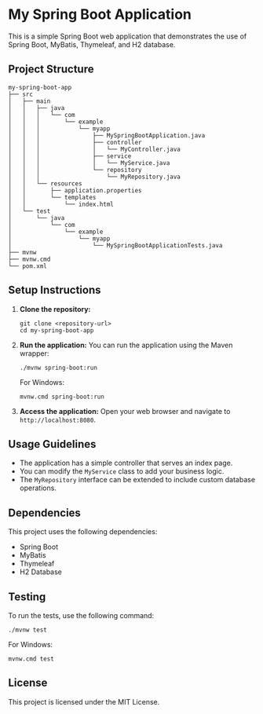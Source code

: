 # My Spring Boot Application

This is a simple Spring Boot web application that demonstrates the use of Spring Boot, MyBatis, Thymeleaf, and H2 database.

## Project Structure

```
my-spring-boot-app
├── src
│   ├── main
│   │   ├── java
│   │   │   └── com
│   │   │       └── example
│   │   │           └── myapp
│   │   │               ├── MySpringBootApplication.java
│   │   │               ├── controller
│   │   │               │   └── MyController.java
│   │   │               ├── service
│   │   │               │   └── MyService.java
│   │   │               └── repository
│   │   │                   └── MyRepository.java
│   │   └── resources
│   │       ├── application.properties
│   │       └── templates
│   │           └── index.html
│   └── test
│       └── java
│           └── com
│               └── example
│                   └── myapp
│                       └── MySpringBootApplicationTests.java
├── mvnw
├── mvnw.cmd
└── pom.xml
```

## Setup Instructions

1. **Clone the repository:**
   ```
   git clone <repository-url>
   cd my-spring-boot-app
   ```

2. **Run the application:**
   You can run the application using the Maven wrapper:
   ```
   ./mvnw spring-boot:run
   ```
   For Windows:
   ```
   mvnw.cmd spring-boot:run
   ```

3. **Access the application:**
   Open your web browser and navigate to `http://localhost:8080`.

## Usage Guidelines

- The application has a simple controller that serves an index page.
- You can modify the `MyService` class to add your business logic.
- The `MyRepository` interface can be extended to include custom database operations.

## Dependencies

This project uses the following dependencies:
- Spring Boot
- MyBatis
- Thymeleaf
- H2 Database

## Testing

To run the tests, use the following command:
```
./mvnw test
```
For Windows:
```
mvnw.cmd test
```

## License

This project is licensed under the MIT License.